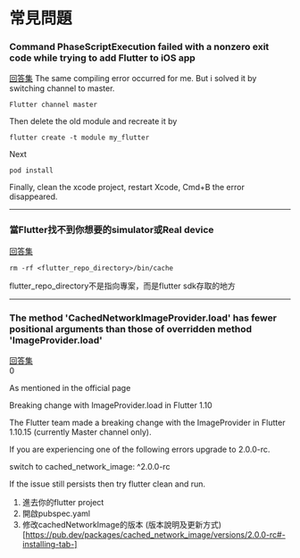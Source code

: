 # 常見問題

### Command PhaseScriptExecution failed with a nonzero exit code while trying to add Flutter to iOS app
[回答集](https://github.com/flutter/flutter/issues/23465)
The same compiling error occurred for me.
But i solved it by switching channel to master.
```
Flutter channel master
```
Then delete the old module and recreate it by
```
flutter create -t module my_flutter
```
Next
```
pod install
```
Finally, clean the xcode project, restart Xcode, Cmd+B the error disappeared.

---

### 當Flutter找不到你想要的simulator或Real device
[回答集](https://github.com/flutter/flutter/issues/41006)  
```
rm -rf <flutter_repo_directory>/bin/cache
```
flutter_repo_directory不是指向專案，而是flutter sdk存取的地方


---

### The method 'CachedNetworkImageProvider.load' has fewer positional arguments than those of overridden method 'ImageProvider.load'
[回答集](https://stackoverflow.com/questions/59304169/cachednetworkimage-throwing-error-after-upgrading-to-latest-flutter-stable-versi)  
0

As mentioned in the official page

Breaking change with ImageProvider.load in Flutter 1.10

The Flutter team made a breaking change with the ImageProvider in Flutter 1.10.15 (currently Master channel only).

If you are experiencing one of the following errors upgrade to 2.0.0-rc.

switch to cached_network_image: ^2.0.0-rc

If the issue still persists then try flutter clean and run.

1. 進去你的flutter project
2. 開啟pubspec.yaml
3. 修改cachedNetworkImage的版本
(版本說明及更新方式)[https://pub.dev/packages/cached_network_image/versions/2.0.0-rc#-installing-tab-]

